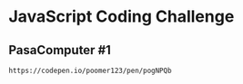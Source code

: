 # JavaScript Coding Challenge

## PasaComputer #1

```
https://codepen.io/poomer123/pen/pogNPQb
```
